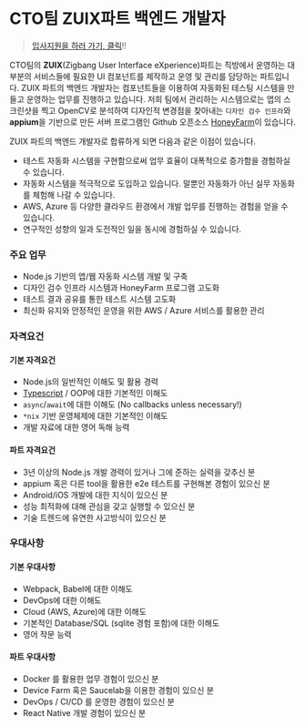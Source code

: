 # CTO팀 ZUIX파트 백엔드 개발자

> [입사지원을 하러 가기, 클릭](https://forms.gle/nTCq9oXdtQ9k5iqq8)!!

CTO팀의 **ZUIX**(Zigbang User Interface eXperience)파트는 직방에서 운영하는 대부분의 서비스들에 필요한 UI 컴포넌트를 제작하고 운영 및 관리를 담당하는 파트입니다. ZUIX 파트의 백엔드 개발자는 컴포넌트들을 이용하여 자동화된 테스팅 시스템을 만들고 운영하는 업무를 진행하고 있습니다. 저희 팀에서 관리하는 시스템으로는 앱의 스크린샷을 찍고 OpenCV로 분석하여 디자인적 변경점을 찾아내는 `디자인 검수 인프라`와 **appium**을 기반으로 만든 서버 프로그램인 Github 오픈소스 [HoneyFarm](https://github.com/zigbang/honeyfarm)이 있습니다.

ZUIX 파트의 백엔드 개발자로 합류하게 되면 다음과 같은 이점이 있습니다.

* 테스트 자동화 시스템을 구현함으로써 업무 효율이 대폭적으로 증가함을 경험하실 수 있습니다.
* 자동화 시스템을 적극적으로 도입하고 있습니다. 말뿐인 자동화가 아닌 실무 자동화를 체험해 나갈 수 있습니다.
* AWS, Azure 등 다양한 클라우드 환경에서 개발 업무를 진행하는 경험을 얻을 수 있습니다.
* 연구적인 성향의 일과 도전적인 일을 동시에 경험하실 수 있습니다.

### 주요 업무

* Node.js 기반의 앱/웹 자동화 시스템 개발 및 구축
* 디자인 검수 인프라 시스템과 HoneyFarm 프로그램 고도화
* 테스트 결과 공유를 통한 테스트 시스템 고도화
* 최신화 유지와 안정적인 운영을 위한 AWS / Azure 서비스를 활용한 관리

### 자격요건

#### 기본 자격요건
* Node.js의 일반적인 이해도 및 활용 경력
* [Typescript](https://www.typescriptlang.org/) / OOP에 대한 기본적인 이해도
* `async`/`await`에 대한 이해도 (No callbacks unless necessary!)
* `*nix` 기반 운영체제에 대한 기본적인 이해도
* 개발 자료에 대한 영어 독해 능력

#### 파트 자격요건
* 3년 이상의 Node.js 개발 경력이 있거나 그에 준하는 실력을 갖추신 분
* appium 혹은 다른 tool을 활용한 e2e 테스트를 구현해본 경험이 있으신 분
* Android/iOS 개발에 대한 지식이 있으신 분
* 성능 최적화에 대해 관심을 갖고 실행할 수 있으신 분
* 기술 트렌드에 유연한 사고방식이 있으신 분

### 우대사항

#### 기본 우대사항
* Webpack, Babel에 대한 이해도
* DevOps에 대한 이해도
* Cloud (AWS, Azure)에 대한 이해도
* 기본적인 Database/SQL (sqlite 경험 포함)에 대한 이해도
* 영어 작문 능력

#### 파트 우대사항
* Docker 를 활용한 업무 경험이 있으신 분
* Device Farm 혹은 Saucelab을 이용한 경험이 있으신 분
* DevOps / CI/CD 를 운영한 경험이 있으신 분
* React Native 개발 경험이 있으신 분
